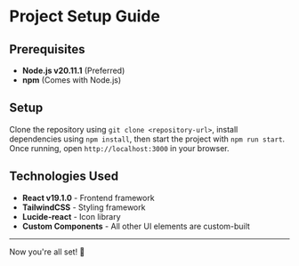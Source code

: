 # Project Setup Guide

## Prerequisites

- **Node.js v20.11.1** (Preferred)
- **npm** (Comes with Node.js)

## Setup

Clone the repository using `git clone <repository-url>`, install dependencies using `npm install`, then start the project with `npm run start`. Once running, open `http://localhost:3000` in your browser.

## Technologies Used

- **React v19.1.0** - Frontend framework
- **TailwindCSS** - Styling framework
- **Lucide-react** - Icon library
- **Custom Components** - All other UI elements are custom-built

---

Now you're all set! 🚀
